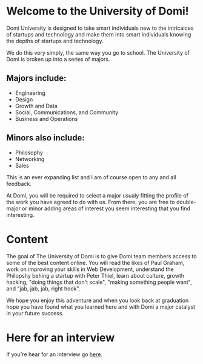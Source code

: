 Welcome to the University of Domi!
====================

Domi University is designed to take smart individuals new to the intricaices of startups and technology and make them into smart
individuals knowing the depths of startups and technology. 

We do this very simply, the same way you go to school. The University of Domi is broken up into a series of majors. 

Majors include:
---------------------

- Engineering
- Design
- Growth and Data
- Social, Communications, and Community
- Business and Operations

Minors also include:
---------------------

- Philosophy
- Networking
- Sales

This is an ever expanding list and I am of course open to any and all feedback. 

At Domi, you will be required to select a major usualy fitting the profile of the work you have agreed to do with us. From there, you are free to double-major or minor adding areas of interest you seem interesting that you find interesting.

Content
====================

The goal of The University of Domi is to give Domi team members access to some of the best content online. You will read the likes of Paul Graham, work on improving your skills in Web Development, understand the Philopshy behing a startup with Peter Thiel, learn about culture, growth hacking, "doing things that don't scale", "making something people want", and "jab, jab, jab, right hook". 

We hope you enjoy this adventure and when you look back at graduation hope you have found what you learned here and with Domi a major catalyst in your future success. 



Here for an interview
====================

If you're hear for an interview go [here](https://github.com/mikeadeleke/university_of_domi/blob/master/interview_prep_work.md).

